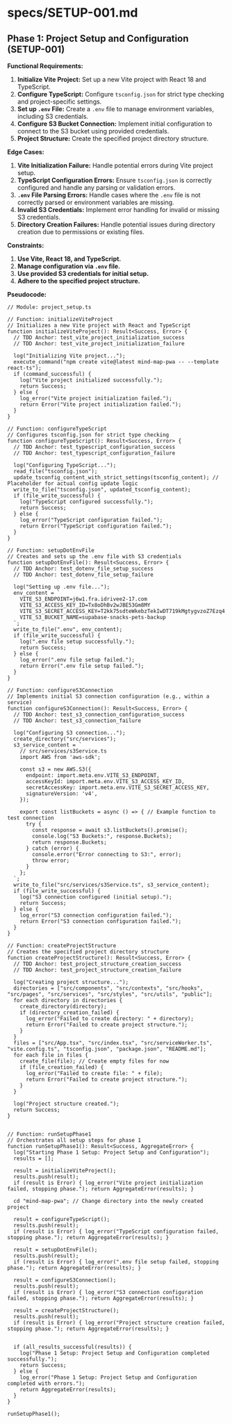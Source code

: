 # specs/SETUP-001.md

## Phase 1: Project Setup and Configuration (SETUP-001)

**Functional Requirements:**

1.  **Initialize Vite Project:** Set up a new Vite project with React 18 and TypeScript.
2.  **Configure TypeScript:** Configure `tsconfig.json` for strict type checking and project-specific settings.
3.  **Set up `.env` File:** Create a `.env` file to manage environment variables, including S3 credentials.
4.  **Configure S3 Bucket Connection:** Implement initial configuration to connect to the S3 bucket using provided credentials.
5.  **Project Structure:** Create the specified project directory structure.

**Edge Cases:**

1.  **Vite Initialization Failure:** Handle potential errors during Vite project setup.
2.  **TypeScript Configuration Errors:** Ensure `tsconfig.json` is correctly configured and handle any parsing or validation errors.
3.  **`.env` File Parsing Errors:** Handle cases where the `.env` file is not correctly parsed or environment variables are missing.
4.  **Invalid S3 Credentials:** Implement error handling for invalid or missing S3 credentials.
5.  **Directory Creation Failures:** Handle potential issues during directory creation due to permissions or existing files.

**Constraints:**

1.  **Use Vite, React 18, and TypeScript.**
2.  **Manage configuration via `.env` file.**
3.  **Use provided S3 credentials for initial setup.**
4.  **Adhere to the specified project structure.**

**Pseudocode:**

```pseudocode
// Module: project_setup.ts

// Function: initializeViteProject
// Initializes a new Vite project with React and TypeScript
function initializeViteProject(): Result<Success, Error> {
  // TDD Anchor: test_vite_project_initialization_success
  // TDD Anchor: test_vite_project_initialization_failure

  log("Initializing Vite project...");
  execute_command("npm create vite@latest mind-map-pwa -- --template react-ts");
  if (command_successful) {
    log("Vite project initialized successfully.");
    return Success;
  } else {
    log_error("Vite project initialization failed.");
    return Error("Vite project initialization failed.");
  }
}

// Function: configureTypeScript
// Configures tsconfig.json for strict type checking
function configureTypeScript(): Result<Success, Error> {
  // TDD Anchor: test_typescript_configuration_success
  // TDD Anchor: test_typescript_configuration_failure

  log("Configuring TypeScript...");
  read_file("tsconfig.json");
  update_tsconfig_content_with_strict_settings(tsconfig_content); // Placeholder for actual config update logic
  write_to_file("tsconfig.json", updated_tsconfig_content);
  if (file_write_successful) {
    log("TypeScript configured successfully.");
    return Success;
  } else {
    log_error("TypeScript configuration failed.");
    return Error("TypeScript configuration failed.");
  }
}

// Function: setupDotEnvFile
// Creates and sets up the .env file with S3 credentials
function setupDotEnvFile(): Result<Success, Error> {
  // TDD Anchor: test_dotenv_file_setup_success
  // TDD Anchor: test_dotenv_file_setup_failure

  log("Setting up .env file...");
  env_content = `
    VITE_S3_ENDPOINT=j6w1.fra.idrivee2-17.com
    VITE_S3_ACCESS_KEY_ID=Tx8oDhBv2wJBE53Gm8MY
    VITE_S3_SECRET_ACCESS_KEY=T2kk75sdteWkebzTekIwDT719kMgtygvzoZ7Ezq4
    VITE_S3_BUCKET_NAME=supabase-snacks-pets-backup
  `;
  write_to_file(".env", env_content);
  if (file_write_successful) {
    log(".env file setup successfully.");
    return Success;
  } else {
    log_error(".env file setup failed.");
    return Error(".env file setup failed.");
  }
}

// Function: configureS3Connection
// Implements initial S3 connection configuration (e.g., within a service)
function configureS3Connection(): Result<Success, Error> {
  // TDD Anchor: test_s3_connection_configuration_success
  // TDD Anchor: test_s3_connection_failure

  log("Configuring S3 connection...");
  create_directory("src/services");
  s3_service_content = `
    // src/services/s3Service.ts
    import AWS from 'aws-sdk';

    const s3 = new AWS.S3({
      endpoint: import.meta.env.VITE_S3_ENDPOINT,
      accessKeyId: import.meta.env.VITE_S3_ACCESS_KEY_ID,
      secretAccessKey: import.meta.env.VITE_S3_SECRET_ACCESS_KEY,
      signatureVersion: 'v4',
    });

    export const listBuckets = async () => { // Example function to test connection
      try {
        const response = await s3.listBuckets().promise();
        console.log("S3 Buckets:", response.Buckets);
        return response.Buckets;
      } catch (error) {
        console.error("Error connecting to S3:", error);
        throw error;
      }
    };
  `;
  write_to_file("src/services/s3Service.ts", s3_service_content);
  if (file_write_successful) {
    log("S3 connection configured (initial setup).");
    return Success;
  } else {
    log_error("S3 connection configuration failed.");
    return Error("S3 connection configuration failed.");
  }
}

// Function: createProjectStructure
// Creates the specified project directory structure
function createProjectStructure(): Result<Success, Error> {
  // TDD Anchor: test_project_structure_creation_success
  // TDD Anchor: test_project_structure_creation_failure

  log("Creating project structure...");
  directories = ["src/components", "src/contexts", "src/hooks", "src/pages", "src/services", "src/styles", "src/utils", "public"];
  for each directory in directories {
    create_directory(directory);
    if (directory_creation_failed) {
      log_error("Failed to create directory: " + directory);
      return Error("Failed to create project structure.");
    }
  }
  files = ["src/App.tsx", "src/index.tsx", "src/serviceWorker.ts", "vite.config.ts", "tsconfig.json", "package.json", "README.md"];
  for each file in files {
    create_file(file); // Create empty files for now
    if (file_creation_failed) {
      log_error("Failed to create file: " + file);
      return Error("Failed to create project structure.");
    }
  }

  log("Project structure created.");
  return Success;
}


// Function: runSetupPhase1
// Orchestrates all setup steps for phase 1
function runSetupPhase1(): Result<Success, AggregateError> {
  log("Starting Phase 1 Setup: Project Setup and Configuration");
  results = [];

  result = initializeViteProject();
  results.push(result);
  if (result is Error) { log_error("Vite project initialization failed, stopping phase."); return AggregateError(results); }

  cd "mind-map-pwa"; // Change directory into the newly created project

  result = configureTypeScript();
  results.push(result);
  if (result is Error) { log_error("TypeScript configuration failed, stopping phase."); return AggregateError(results); }

  result = setupDotEnvFile();
  results.push(result);
  if (result is Error) { log_error(".env file setup failed, stopping phase."); return AggregateError(results); }

  result = configureS3Connection();
  results.push(result);
  if (result is Error) { log_error("S3 connection configuration failed, stopping phase."); return AggregateError(results); }

  result = createProjectStructure();
  results.push(result);
  if (result is Error) { log_error("Project structure creation failed, stopping phase."); return AggregateError(results); }


  if (all_results_successful(results)) {
    log("Phase 1 Setup: Project Setup and Configuration completed successfully.");
    return Success;
  } else {
    log_error("Phase 1 Setup: Project Setup and Configuration completed with errors.");
    return AggregateError(results);
  }
}

runSetupPhase1();